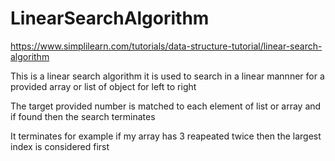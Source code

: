# LinearSearchAlgorithm

https://www.simplilearn.com/tutorials/data-structure-tutorial/linear-search-algorithm

This is a linear search algorithm it is used to search  in a linear mannner for a provided array or list of object for left to right 

The target provided number is matched to each element of list or array and if found then the search terminates 

It terminates for example if my array has 3 reapeated twice then the largest index is considered first
